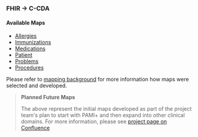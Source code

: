 ### FHIR → C-CDA 

#### Available Maps
- [Allergies](FC-allergies.html)
- [Immunizations](FC-immunizations.html)
- [Medications](FC-medications.html)
- [Patient](FC-patient.html)
- [Problems](FC-problems.html)
- [Procedures](FC-procedures.html)

Please refer to [mapping background](mappingBackground.html) for more information how maps were selected and developed.

<div xmlns="http://www.w3.org/1999/xhtml" xmlns:xsi="http://www.w3.org/2001/XMLSchema-instance">
	<blockquote class="stu-note">
		<b>Planned Future Maps</b>
		<p>The above represent the initial maps developed as part of the project team's plan to start with PAMI+ and then expand into other clinical domains. For more information, please see <a href="https://confluence.hl7.org/display/CGP/C-CDA+to+and+from+US+Core+Mapping">project page on Confluence</a> </p>
	</blockquote>
</div>

